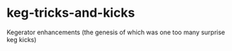# keg-tricks-and-kicks
Kegerator enhancements (the genesis of which was one too many surprise keg kicks)
